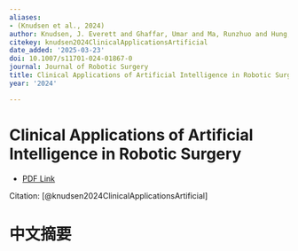 ```yaml
---
aliases:
- (Knudsen et al., 2024)
author: Knudsen, J. Everett and Ghaffar, Umar and Ma, Runzhuo and Hung, Andrew J.
citekey: knudsen2024ClinicalApplicationsArtificial
date_added: '2025-03-23'
doi: 10.1007/s11701-024-01867-0
journal: Journal of Robotic Surgery
title: Clinical Applications of Artificial Intelligence in Robotic Surgery
year: '2024'

---
```

# Clinical Applications of Artificial Intelligence in Robotic Surgery
- [PDF Link](zotero://open-pdf/library/items/7ECVRNUN)

Citation: [@knudsen2024ClinicalApplicationsArtificial]

# 中文摘要
